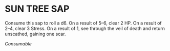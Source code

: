 # SUN TREE SAP

Consume this sap to roll a d6. On a result of 5–6, clear 2 HP. On a result of 2–4, clear 3 Stress. On a result of 1, see through the veil of death and return unscathed, gaining one scar.

*Consumable*